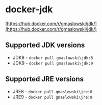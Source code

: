 docker-jdk
==========

[https://hub.docker.com/r/gmaslowski/jdk/](https://hub.docker.com/r/gmaslowski/jdk/)

## Supported JDK versions
- JDK8 - ```docker pull gmaslowski\jdk:8```
- JDK9 - ```docker pull gmaslowski\jdk:9```

## Supported JRE versions
- JRE8 - ```docker pull gmaslowski\jre:8```
- JRE9 - ```docker pull gmaslowski\jre:9```

